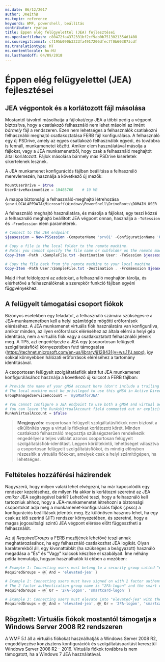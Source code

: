 ```yaml
---
ms.date: 06/12/2017
author: JKeithB
ms.topic: reference
keywords: WMF, powershell, beállítás
contributor: ryanpu
title: Éppen elég felügyelettel (JEA) fejlesztései
ms.openlocfilehash: c80472fa4372331bf2cf9ab0b7513021354d1408
ms.sourcegitcommit: cf195b090b3223fa4917206dfec7f0b603873cdf
ms.translationtype: MT
ms.contentlocale: hu-HU
ms.lasthandoff: 04/09/2018
---
```

# <a name="improvements-to-just-enough-administration-jea"></a>Éppen elég felügyelettel (JEA) fejlesztései

## <a name="constrained-file-copy-tofrom-jea-endpoints"></a>JEA végpontok és a korlátozott fájl másolása

Mostantól távolról másolhatja a fájlokat/egy JEA a többi pedig a végpont biztosítva, hogy a csatlakozó felhasználó nem lehet másolni az imént *bármely* fájl a rendszeren.
Ezen nem lehetséges a felhasználók csatlakozni felhasználói meghajtó csatlakoztatása FERB fájl konfigurálása.
A felhasználó egy új PSDrive, amely az egyes csatlakozó felhasználók egyedi, és továbbra is fennáll, munkamenetei között.
Amikor elem használatával másolja a fájlokat, vagy a JEA munkamenetből, hogy csak a felhasználó meghajtót által korlátozott.
Fájlok másolása bármely más PSDrive kísérletek sikertelenek lesznek.

A JEA munkamenet konfigurációs fájlban beállítása a felhasználó merevlemezén, használja a következő új mezők:

```powershell
MountUserDrive = $true
UserDriveMaximumSize = 10485760    # 10 MB
```

A mappa biztonsági a felhasználó-meghajtó létrehozása `$env:LOCALAPPDATA\Microsoft\Windows\PowerShell\DriveRoots\DOMAIN_USER`

A felhasználó meghajtó használatára, és másolja a fájlokat, egy teszi közzé a felhasználó meghajtó beállított JEA végpont onnan, használja a `-ToSession` és `-FromSession` elem paraméterek.

```powershell
# Connect to the JEA endpoint
$jeasession = New-PSSession -ComputerName 'srv01' -ConfigurationName 'UserDemo'

# Copy a file in the local folder to the remote machine.
# Note: you cannot specify the file name or subfolder on the remote machine. You must exactly type "User:"
Copy-Item -Path .\SampleFile.txt -Destination User: -ToSession $jeasession

# Copy the file back from the remote machine to your local machine
Copy-Item -Path User:\SampleFile.txt -Destination . -FromSession $jeasession
```

Majd írhat feldolgozni az adatokat, a felhasználó meghajtón tárolja, és elérhetővé a felhasználóknak a szerepkör funkció fájlban egyéni függvényekhez.

## <a name="support-for-group-managed-service-accounts"></a>A felügyelt támogatási csoport fiókok

Bizonyos esetekben egy feladatot, a felhasználó számára szükséges-e a JEA-munkamenetben kell a helyi számítógép mögötti erőforrások eléréséhez.
A JEA munkamenet virtuális fiók használatára van konfigurálva, amikor minden, az ilyen erőforrások eléréséhez az általa elérni a helyi gép identitása, nem a virtuális fiók vagy a csatlakoztatott felhasználói jelenik meg.
A TP5, azt engedélyezte a JEA egy [csoportosan felügyelt szolgáltatásfiók] környezetében futó támogatása (https://technet.microsoft.com/en-us/library/jj128431(v=ws.11\).aspx), így sokkal könnyebben hálózati erőforrások eléréséhez a tartomány identitásával.

A csoportosan felügyelt szolgáltatásfiók alatt fut JEA munkamenet konfigurálásához használja a következő új kulcsot a FERB fájlban:

```powershell
# Provide the name of your gMSA account here (don't include a trailing $)
# The local machine must be privileged to use this gMSA in Active Directory
GroupManagedServiceAccount = 'myGMSAforJEA'

# You cannot configure a JEA endpoint to use both a gMSA and virtual account
# You can leave the RunAsVirtualAccount field commented out or explicitly set it to false
RunAsVirtualAccount = $false
```

> **Megjegyzés:** csoportosan felügyelt szolgáltatásfiókok nem biztosít a elkülönítés vagy a virtuális fiókokat korlátozott körét.
> Minden csatlakozó felhasználó megosztja szükségszerűen rendelkezik engedéllyel a teljes vállalat azonos csoportosan felügyelt szolgáltatásfiók-identitást.
> Legyen körültekintő, lehetőséget választva a csoportosan felügyelt szolgáltatásfiókot, és mindig előnyben részesítik a virtuális fiókokat, amelyek csak a helyi számítógépen, ha lehetséges.

## <a name="conditional-access-policies"></a>Feltételes hozzáférési házirendek

Nagyszerű, hogy milyen valaki lehet elvégezni, ha már kapcsolódik egy rendszer kezeléséhez, de milyen Ha akkor is korlátozni szeretné az JEA *amikor* JEA segítségével bárki?
Lehetővé teszi, hogy a felhasználó kell tartozniuk ahhoz, hogy a JEA-munkamenetet létrehozni a biztonsági csoportokat adja meg a munkamenet-konfigurációs fájlok (.pssc) a konfigurációs beállítások jelentek meg.
Ez különösen hasznos lehet, ha egy csak az idő szerinti (JIT) rendszer környezetében, és szeretné, hogy a magas jogosultsági szintű JEA végpont elérése előtt függesztheti a felhasználót.

Az új *RequiredGroups* a FERB mezőjének lehetővé teszi annak meghatározásához, ha egy felhasználó csatlakozhat JEA logikát.
Olyan karakterekből áll, egy kivonattáblát (ha szükséges a beágyazott) használó megadása a "És" és "Vagy" kulcsok készítse el szabályait.
Íme néhány példa bemutatja, hogyan használhatók ki ebben a mezőben:

```powershell
# Example 1: Connecting users must belong to a security group called "elevated-jea"
RequiredGroups = @{ And = 'elevated-jea' }

# Example 2: Connecting users must have signed on with 2 factor authentication or a smart card
# The 2 factor authentication group name is "2FA-logon" and the smart card group name is "smartcard-logon"
RequiredGroups = @{ Or = '2FA-logon', 'smartcard-logon' }

# Example 3: Connecting users must elevate into "elevated-jea" with their JIT system and have logged on with 2FA or a smart card
RequiredGroups = @{ And = 'elevated-jea', @{ Or = '2FA-logon', 'smartcard-logon' }}
```

## <a name="fixed-virtual-accounts-are-now-supported-on-windows-server-2008-r2"></a>Rögzített: Virtuális fiókok mostantól támogatja a Windows Server 2008 R2 rendszeren
A WMF 5.1 áll a virtuális fiókokat használhatják a Windows Server 2008 R2, engedélyezése konzisztens konfigurációk és szolgáltatásparitást keresztül Windows Server 2008 R2 – 2016.
Virtuális fiókok továbbra is nem támogatott, ha a Windows 7 JEA használatával.